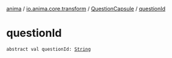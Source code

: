 [anima](../../index.md) / [io.anima.core.transform](../index.md) / [QuestionCapsule](index.md) / [questionId](./question-id.md)

# questionId

`abstract val questionId: `[`String`](https://kotlinlang.org/api/latest/jvm/stdlib/kotlin/-string/index.html)